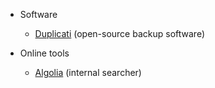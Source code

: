 * Software
    - [Duplicati](https://www.duplicati.com/) (open-source backup software)
    
* Online tools
    - [Algolia](https://community.algolia.com/docsearch/) (internal searcher)